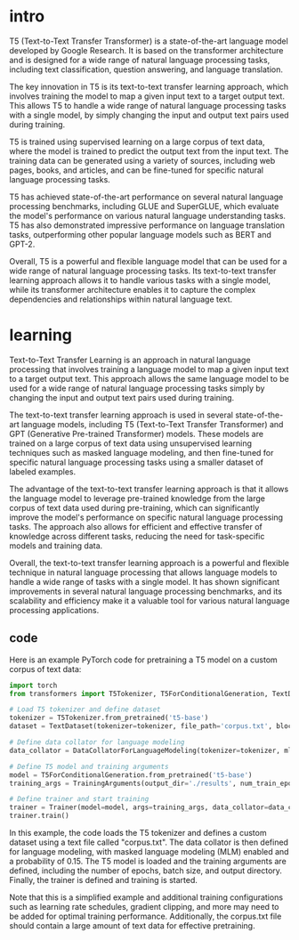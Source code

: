 # intro
T5 (Text-to-Text Transfer Transformer) is a state-of-the-art language model developed by Google Research. It is based on the transformer architecture and is designed for a wide range of natural language processing tasks, including text classification, question answering, and language translation.

The key innovation in T5 is its text-to-text transfer learning approach, which involves training the model to map a given input text to a target output text. This allows T5 to handle a wide range of natural language processing tasks with a single model, by simply changing the input and output text pairs used during training.

T5 is trained using supervised learning on a large corpus of text data, where the model is trained to predict the output text from the input text. The training data can be generated using a variety of sources, including web pages, books, and articles, and can be fine-tuned for specific natural language processing tasks.

T5 has achieved state-of-the-art performance on several natural language processing benchmarks, including GLUE and SuperGLUE, which evaluate the model's performance on various natural language understanding tasks. T5 has also demonstrated impressive performance on language translation tasks, outperforming other popular language models such as BERT and GPT-2.

Overall, T5 is a powerful and flexible language model that can be used for a wide range of natural language processing tasks. Its text-to-text transfer learning approach allows it to handle various tasks with a single model, while its transformer architecture enables it to capture the complex dependencies and relationships within natural language text.

# learning

Text-to-Text Transfer Learning is an approach in natural language processing that involves training a language model to map a given input text to a target output text. This approach allows the same language model to be used for a wide range of natural language processing tasks simply by changing the input and output text pairs used during training.

The text-to-text transfer learning approach is used in several state-of-the-art language models, including T5 (Text-to-Text Transfer Transformer) and GPT (Generative Pre-trained Transformer) models. These models are trained on a large corpus of text data using unsupervised learning techniques such as masked language modeling, and then fine-tuned for specific natural language processing tasks using a smaller dataset of labeled examples.

The advantage of the text-to-text transfer learning approach is that it allows the language model to leverage pre-trained knowledge from the large corpus of text data used during pre-training, which can significantly improve the model's performance on specific natural language processing tasks. The approach also allows for efficient and effective transfer of knowledge across different tasks, reducing the need for task-specific models and training data.

Overall, the text-to-text transfer learning approach is a powerful and flexible technique in natural language processing that allows language models to handle a wide range of tasks with a single model. It has shown significant improvements in several natural language processing benchmarks, and its scalability and efficiency make it a valuable tool for various natural language processing applications.

## code 

Here is an example PyTorch code for pretraining a T5 model on a custom corpus of text data:

```python
import torch
from transformers import T5Tokenizer, T5ForConditionalGeneration, TextDataset, DataCollatorForLanguageModeling, Trainer, TrainingArguments

# Load T5 tokenizer and define dataset
tokenizer = T5Tokenizer.from_pretrained('t5-base')
dataset = TextDataset(tokenizer=tokenizer, file_path='corpus.txt', block_size=128)

# Define data collator for language modeling
data_collator = DataCollatorForLanguageModeling(tokenizer=tokenizer, mlm=True, mlm_probability=0.15)

# Define T5 model and training arguments
model = T5ForConditionalGeneration.from_pretrained('t5-base')
training_args = TrainingArguments(output_dir='./results', num_train_epochs=10, per_device_train_batch_size=16, save_total_limit=5)

# Define trainer and start training
trainer = Trainer(model=model, args=training_args, data_collator=data_collator, train_dataset=dataset)
trainer.train()
```

In this example, the code loads the T5 tokenizer and defines a custom dataset using a text file called "corpus.txt". The data collator is then defined for language modeling, with masked language modeling (MLM) enabled and a probability of 0.15. The T5 model is loaded and the training arguments are defined, including the number of epochs, batch size, and output directory. Finally, the trainer is defined and training is started.

Note that this is a simplified example and additional training configurations such as learning rate schedules, gradient clipping, and more may need to be added for optimal training performance. Additionally, the corpus.txt file should contain a large amount of text data for effective pretraining.